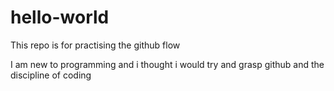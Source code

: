 # hello-world
This repo is for practising the github flow

I am new to programming and i thought i would try and grasp github and the discipline of coding

